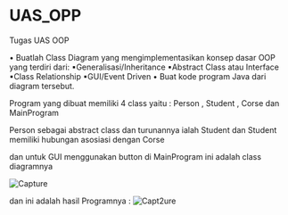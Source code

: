 # UAS_OPP

Tugas UAS OOP 

• Buatlah Class Diagram yang mengimplementasikan
  konsep dasar OOP yang terdiri dari:
  ▪Generalisasi/Inheritance
  ▪Abstract Class atau Interface
  ▪Class Relationship
  ▪GUI/Event Driven
• Buat kode program Java dari diagram tersebut.

Program yang dibuat memiliki 4 class yaitu : Person , Student , Corse dan MainProgram

Person sebagai abstract class dan turunannya ialah Student
dan Student memiliki hubungan asosiasi dengan Corse

dan untuk GUI menggunakan button di MainProgram
ini adalah class diagramnya

![Capture](https://user-images.githubusercontent.com/115912110/212457051-be677e5b-dcdf-4bf4-84b4-04a71142fb14.PNG)

dan ini adalah hasil Programnya :
![Capt2ure](https://user-images.githubusercontent.com/115912110/212457204-e456c84e-4b52-4706-a6ea-cd17e18dbdd1.PNG)
